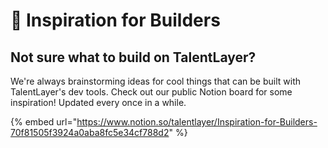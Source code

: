 # 🧠 Inspiration for Builders

## Not sure what to build on TalentLayer?&#x20;

We're always brainstorming ideas for cool things that can be built with TalentLayer's dev tools. Check out our public Notion board for some inspiration! Updated every once in a while.

{% embed url="https://www.notion.so/talentlayer/Inspiration-for-Builders-70f81505f3924a0aba8fc5e34cf788d2" %}
